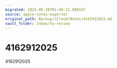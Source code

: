 ```yaml
---
migrated: 2025-09-20T01:49:22.988157
source: apple-notes-exporter
original_path: Backup/iCloud/Notes/4162912025.md
vault_folder: Inbox/to-review
---
```

# 4162912025

4162912025
